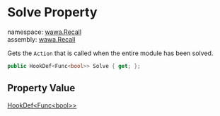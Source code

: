 # Solve Property

namespace: [wawa\.Recall](../../wawa.Recall.md)<br />
assembly: [wawa\.Recall](../../../wawa.Recall.md)

Gets the `Action` that is called when the entire module has been solved\.

```csharp
public HookDef<Func<bool>> Solve { get; };
```

## Property Value

[HookDef\<Func\<bool\>\>](../../../wawa.Recall/wawa.Recall/HookDef\`1.md)

